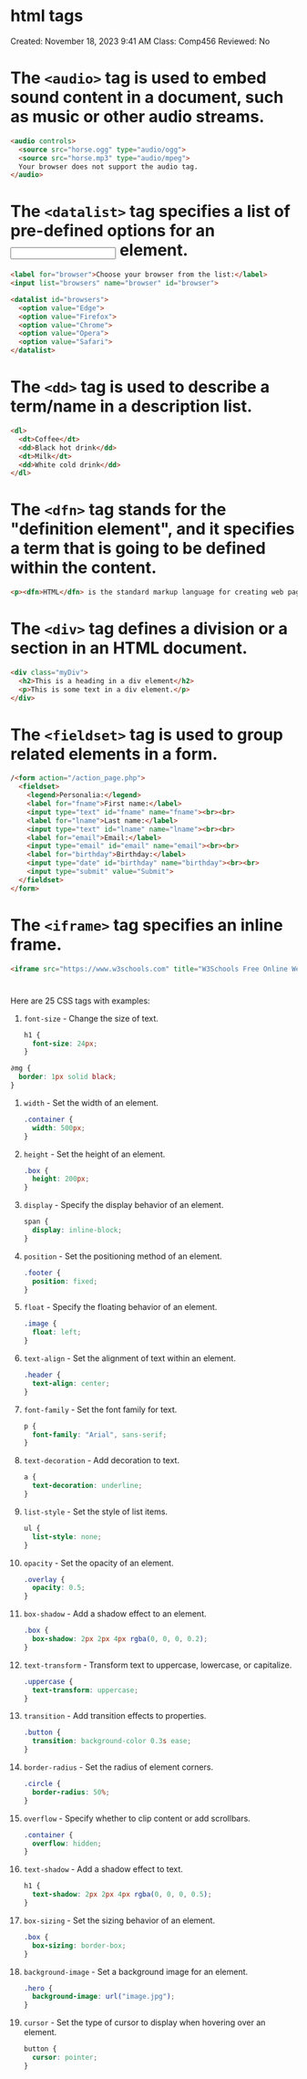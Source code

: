# html tags

Created: November 18, 2023 9:41 AM
Class: Comp456
Reviewed: No

# The `<audio>` tag is used to embed sound content in a document, such as music or other audio streams.

```html
<audio controls>
  <source src="horse.ogg" type="audio/ogg">
  <source src="horse.mp3" type="audio/mpeg">
  Your browser does not support the audio tag.
</audio>
```

# The `<datalist>` tag specifies a list of pre-defined options for an <input> element.

```html
<label for="browser">Choose your browser from the list:</label>
<input list="browsers" name="browser" id="browser">

<datalist id="browsers">
  <option value="Edge">
  <option value="Firefox">
  <option value="Chrome">
  <option value="Opera">
  <option value="Safari">
</datalist>
```

# The `<dd>` tag is used to describe a term/name in a description list.

```html
<dl>
  <dt>Coffee</dt>
  <dd>Black hot drink</dd>
  <dt>Milk</dt>
  <dd>White cold drink</dd>
</dl>
```

# The `<dfn>` tag stands for the "definition element", and it specifies a term that is going to be defined within the content.

```html
<p><dfn>HTML</dfn> is the standard markup language for creating web pages.</p>
```

# The `<div>` tag defines a division or a section in an HTML document.

```html
<div class="myDiv">
  <h2>This is a heading in a div element</h2>
  <p>This is some text in a div element.</p>
</div>
```

# The `<fieldset>` tag is used to group related elements in a form.

```html
/<form action="/action_page.php">
  <fieldset>
    <legend>Personalia:</legend>
    <label for="fname">First name:</label>
    <input type="text" id="fname" name="fname"><br><br>
    <label for="lname">Last name:</label>
    <input type="text" id="lname" name="lname"><br><br>
    <label for="email">Email:</label>
    <input type="email" id="email" name="email"><br><br>
    <label for="birthday">Birthday:</label>
    <input type="date" id="birthday" name="birthday"><br><br>
    <input type="submit" value="Submit">
  </fieldset>
</form>
```

# The `<iframe>` tag specifies an inline frame.

```html
<iframe src="https://www.w3schools.com" title="W3Schools Free Online Web Tutorials"></iframe>
```

# 

# 

# 

Here are 25 CSS tags with examples:

1. `font-size` - Change the size of text.
    
    ```css
    h1 {
      font-size: 24px;
    }
    
    ```
    

```css
∂mg {
  border: 1px solid black;
}

```

1. `width` - Set the width of an element.
    
    ```css
    .container {
      width: 500px;
    }
    
    ```
    
2. `height` - Set the height of an element.
    
    ```css
    .box {
      height: 200px;
    }
    
    ```
    
3. `display` - Specify the display behavior of an element.
    
    ```css
    span {
      display: inline-block;
    }
    
    ```
    
4. `position` - Set the positioning method of an element.
    
    ```css
    .footer {
      position: fixed;
    }
    
    ```
    
5. `float` - Specify the floating behavior of an element.
    
    ```css
    .image {
      float: left;
    }
    
    ```
    
6. `text-align` - Set the alignment of text within an element.
    
    ```css
    .header {
      text-align: center;
    }
    
    ```
    
7. `font-family` - Set the font family for text.
    
    ```css
    p {
      font-family: "Arial", sans-serif;
    }
    
    ```
    
8. `text-decoration` - Add decoration to text.
    
    ```css
    a {
      text-decoration: underline;
    }
    
    ```
    
9. `list-style` - Set the style of list items.
    
    ```css
    ul {
      list-style: none;
    }
    
    ```
    
10. `opacity` - Set the opacity of an element.
    
    ```css
    .overlay {
      opacity: 0.5;
    }
    
    ```
    
11. `box-shadow` - Add a shadow effect to an element.
    
    ```css
    .box {
      box-shadow: 2px 2px 4px rgba(0, 0, 0, 0.2);
    }
    
    ```
    
12. `text-transform` - Transform text to uppercase, lowercase, or capitalize.
    
    ```css
    .uppercase {
      text-transform: uppercase;
    }
    
    ```
    
13. `transition` - Add transition effects to properties.
    
    ```css
    .button {
      transition: background-color 0.3s ease;
    }
    
    ```
    
14. `border-radius` - Set the radius of element corners.
    
    ```css
    .circle {
      border-radius: 50%;
    }
    
    ```
    
15. `overflow` - Specify whether to clip content or add scrollbars.
    
    ```css
    .container {
      overflow: hidden;
    }
    
    ```
    
16. `text-shadow` - Add a shadow effect to text.
    
    ```css
    h1 {
      text-shadow: 2px 2px 4px rgba(0, 0, 0, 0.5);
    }
    
    ```
    
17. `box-sizing` - Set the sizing behavior of an element.
    
    ```css
    .box {
      box-sizing: border-box;
    }
    
    ```
    
18. `background-image` - Set a background image for an element.
    
    ```css
    .hero {
      background-image: url("image.jpg");
    }
    
    ```
    
19. `cursor` - Set the type of cursor to display when hovering over an element.
    
    ```css
    button {
      cursor: pointer;
    }
    
    ```